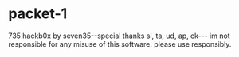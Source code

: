 # packet-1
735
hackb0x by seven35--special thanks sl, ta, ud, ap, ck---
im not responsible for any misuse of this software. please use responsibly.
